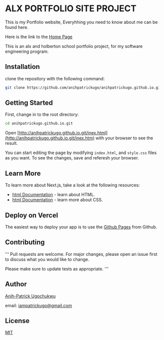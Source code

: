 # ALX PORTFOLIO SITE PROJECT

This is my Portfolio website, Everyhhing you need to know about me can be found here.

Here is the link to the
[Home Page](https://anihpatrickugo.github.io/)

This is an alx and holberton school portfolio project, for my software engineering program.

## Installation

clone the repository with the following command:

```bash
git clone https://github.com/anihpatrickugo/anihpatrickugo.github.io.git
```

## Getting Started

First, change in to the root directory:

```bash
cd anihpatrickugo.github.io.git
```

Open [http://anihpatrickugo.github.io.git/inex.html](http://anihpatrickugo.github.io.git/inex.htm) with your browser to see the result.

You can start editing the page by modifying `index.html`, and `style.css` files as you want. To see the changes, save and referesh your browser.

## Learn More

To learn more about Next.js, take a look at the following resources:

- [html Documentation](https://www.w3schools.com/html/html_intro.asp) - learn about HTML.
- [html Documentation](https://www.w3schools.com/css/) - learn more about CSS.

## Deploy on Vercel

The easiest way to deploy your app is to use the [Github Pages](https://docs.github.com/en/pages/quickstart#:~:text=In%20the%20%22Code%20and%20automation,md%20file%20of%20your%20repository.) from Github.

## Contributing

'''
Pull requests are welcome. For major changes, please open an issue first
to discuss what you would like to change.

Please make sure to update tests as appropriate.
'''

## Author

[Anih-Patrick Ugochukwu](https://twitter.com/anihpatrickugo/)

email: iampatrickugo@gmail.com

## License

[MIT](https://choosealicense.com/licenses/mit/)
